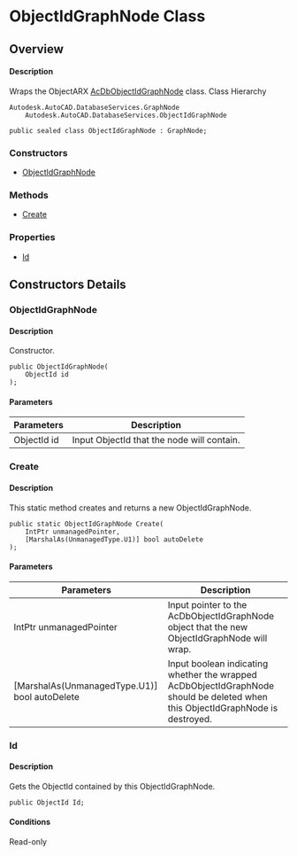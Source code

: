 # ObjectIdGraphNode Class

## Overview

#### Description
Wraps the ObjectARX [AcDbObjectIdGraphNode](AcDbObjectIdGraphNode.md) class.
Class Hierarchy
```text
Autodesk.AutoCAD.DatabaseServices.GraphNode
    Autodesk.AutoCAD.DatabaseServices.ObjectIdGraphNode
```

```text
public sealed class ObjectIdGraphNode : GraphNode;
```

### Constructors

- [ObjectIdGraphNode](#objectidgraphnode)

### Methods

- [Create](#create)

### Properties

- [Id](#id)


## Constructors Details

### ObjectIdGraphNode

#### Description
Constructor.
```text
public ObjectIdGraphNode(
    ObjectId id
);
```

#### Parameters
| Parameters | Description |
| --- | --- |
| ObjectId id | Input ObjectId that the node will contain. |

### Create

#### Description
This static method creates and returns a new ObjectIdGraphNode.
```text
public static ObjectIdGraphNode Create(
    IntPtr unmanagedPointer, 
    [MarshalAs(UnmanagedType.U1)] bool autoDelete
);
```

#### Parameters
| Parameters | Description |
| --- | --- |
| IntPtr unmanagedPointer | Input pointer to the AcDbObjectIdGraphNode object that the new ObjectIdGraphNode will wrap. |
| [MarshalAs(UnmanagedType.U1)] bool autoDelete | Input boolean indicating whether the wrapped AcDbObjectIdGraphNode should be deleted when this ObjectIdGraphNode is destroyed. |

### Id

#### Description
Gets the ObjectId contained by this ObjectIdGraphNode.
```text
public ObjectId Id;
```

#### Conditions
Read-only